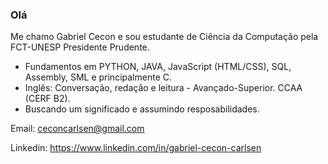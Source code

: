 ### Olá 

Me chamo Gabriel Cecon e sou estudante de Ciência da Computação pela FCT-UNESP Presidente Prudente.

- Fundamentos em PYTHON, JAVA, JavaScript (HTML/CSS), SQL, Assembly, SML e principalmente C.
- Inglês: Conversação, redação e leitura - Avançado-Superior. CCAA (CERF B2).
- Buscando um significado e assumindo resposabilidades.

Email: ceconcarlsen@gmail.com 

Linkedin: https://www.linkedin.com/in/gabriel-cecon-carlsen 


    
  
